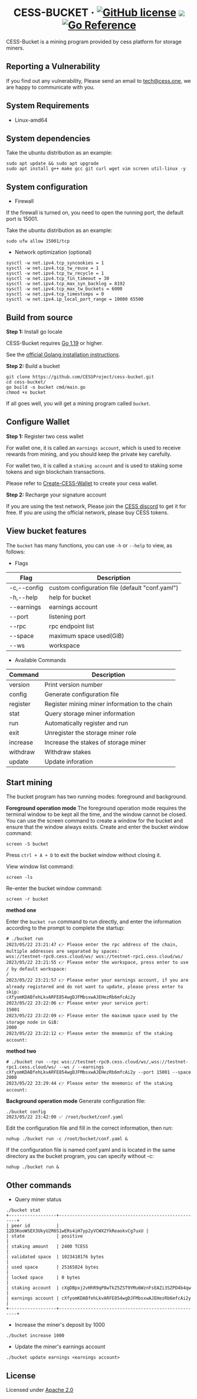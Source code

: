 # <h1 align="center">CESS-BUCKET &middot; [![GitHub license](https://img.shields.io/badge/license-Apache2-blue)](#LICENSE) <a href=""><img src="https://img.shields.io/badge/golang-%3E%3D1.19-blue.svg" /></a> [![Go Reference](https://pkg.go.dev/badge/github.com/CESSProject/cess-bucket/edit/main/README.md.svg)](https://pkg.go.dev/github.com/CESSProject/cess-bucket/edit/main/README.md)</h1>

CESS-Bucket is a mining program provided by cess platform for storage miners.


## Reporting a Vulnerability

If you find out any vulnerability, Please send an email to tech@cess.one, we are happy to communicate with you.


## System Requirements

- Linux-amd64


## System dependencies

Take the ubuntu distribution as an example:

```shell
sudo apt update && sudo apt upgrade
sudo apt install g++ make gcc git curl wget vim screen util-linux -y
```

## System configuration

- Firewall

If the firewall is turned on, you need to open the running port, the default port is 15001.

Take the ubuntu distribution as an example:

```shell
sudo ufw allow 15001/tcp
```
- Network optimization (optional)

```shell
sysctl -w net.ipv4.tcp_syncookies = 1
sysctl -w net.ipv4.tcp_tw_reuse = 1
sysctl -w net.ipv4.tcp_tw_recycle = 1
sysctl -w net.ipv4.tcp_fin_timeout = 30
sysctl -w net.ipv4.tcp_max_syn_backlog = 8192
sysctl -w net.ipv4.tcp_max_tw_buckets = 6000
sysctl -w net.ipv4.tcp_timestsmps = 0
sysctl -w net.ipv4.ip_local_port_range = 10000 65500
```

## Build from source

**Step 1:** Install go locale

CESS-Bucket requires [Go 1.19](https://golang.org/dl/) or higher.

See the [official Golang installation instructions](https://golang.org/doc/install).

**Step 2:** Build a bucket

```shell
git clone https://github.com/CESSProject/cess-bucket.git
cd cess-bucket/
go build -o bucket cmd/main.go
chmod +x bucket
```

If all goes well, you will get a mining program called `bucket`.

## Configure Wallet

**Step 1:** Register two cess wallet

For wallet one, it is called an  `earnings account`, which is used to receive rewards from mining, and you should keep the private key carefully.

For wallet two, it is called a `staking account` and is used to staking some tokens and sign blockchain transactions.

Please refer to [Create-CESS-Wallet](https://github.com/CESSProject/cess/wiki/Create-a-CESS-Wallet) to create your cess wallet.

**Step 2:** Recharge your signature account

If you are using the test network, Please join the [CESS discord](https://discord.gg/mYHTMfBwNS) to get it for free. If you are using the official network, please buy CESS tokens.

## View bucket features

The `bucket` has many functions, you can use `-h` or `--help` to view, as follows:

- Flags

| Flag        | Description                                        |
| ----------- | -------------------------------------------------- |
| -c,--config | custom configuration file (default "conf.yaml")    |
| -h,--help   | help for bucket                                    |
| --earnings  | earnings account                                   |
| --port      | listening port                                     |
| --rpc       | rpc endpoint list                                  |
| --space     | maximum space used(GiB)                            |
| --ws        | workspace                                          |

- Available Commands

| Command  | Description                                    |
| -------- | ---------------------------------------------- |
| version  | Print version number                           |
| config   | Generate configuration file                    |
| register | Register mining miner information to the chain |
| stat     | Query storage miner information                |
| run      | Automatically register and run                 |
| exit     | Unregister the storage miner role              |
| increase | Increase the stakes of storage miner           |
| withdraw | Withdraw stakes                                |
| update   | Update inforation                              |

## Start mining
The bucket program has two running modes: foreground and background.

**Foreground operation mode**
The foreground operation mode requires the terminal window to be kept all the time, and the window cannot be closed. You can use the screen command to create a window for the bucket and ensure that the window always exists. 
Create and enter the bucket window command:
```
screen -S bucket
```
Press `ctrl + A + D` to exit the bucket window without closing it.

View window list command:
```
screen -ls
```
Re-enter the bucket window command:
```
screen -r bucket
```


**method one**

Enter the `bucket run` command to run directly, and enter the information according to the prompt to complete the startup:

```
# ./bucket run
2023/05/22 23:21:47 👉 Please enter the rpc address of the chain, multiple addresses are separated by spaces:
wss://testnet-rpc0.cess.cloud/ws/ wss://testnet-rpc1.cess.cloud/ws/
2023/05/22 23:21:55 👉 Please enter the workspace, press enter to use / by default workspace:
/
2023/05/22 23:21:57 👉 Please enter your earnings account, if you are already registered and do not want to update, please press enter to skip:
cXfyomKDABfehLkvARFE854wgDJFMbsxwAJEHezRb6mfcAi2y
2023/05/22 23:22:06 👉 Please enter your service port:
15001
2023/05/22 23:22:09 👉 Please enter the maximum space used by the storage node in GiB:
2000
2023/05/22 23:22:12 👉 Please enter the mnemonic of the staking account:

```

**method two**

```
# ./bucket run --rpc wss://testnet-rpc0.cess.cloud/ws/,wss://testnet-rpc1.cess.cloud/ws/ --ws / --earnings cXfyomKDABfehLkvARFE854wgDJFMbsxwAJEHezRb6mfcAi2y --port 15001 --space 2000
2023/05/22 23:29:44 👉 Please enter the mnemonic of the staking account:
```

**Background operation mode**
Generate configuration file:
```
./bucket config
2023/05/22 23:42:00 ✅ /root/bucket/conf.yaml
```
Edit the configuration file and fill in the correct information, then run:
```
nohup ./bucket run -c /root/bucket/conf.yaml &
```
If the configuration file is named conf.yaml and is located in the same directory as the bucket program, you can specify without -c:
```
nohup ./bucket run &
```

## Other commands

- Query miner status

```shell
./bucket stat
+------------------+------------------------------------------------------+
| peer id          | 12D3KooWSEX3UkyU2R6S1wERs4iH7yp2yVCWX2YkReaokvCg7uxU |
| state            | positive                                             |
| staking amount   | 2400 TCESS                                           |
| validated space  | 1023410176 bytes                                     |
| used space       | 25165824 bytes                                       |
| locked space     | 0 bytes                                              |
| staking account  | cXgDBpxj2vHhR9qP8wTkZ5ZST9YMu6WznFsEAZi3SZPD4b4qw    |
| earnings account | cXfyomKDABfehLkvARFE854wgDJFMbsxwAJEHezRb6mfcAi2y    |
+------------------+------------------------------------------------------+
```

- Increase the miner's deposit by 1000
```shell
./bucket increase 1000
```

- Update the miner's earnings account
```shell
./bucket update earnings <earnings account>
```

## License
Licensed under [Apache 2.0](https://github.com/CESSProject/cess-bucket/blob/main/LICENSE)

